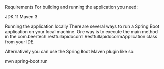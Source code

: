 Requirements
For building and running the application you need:

JDK 11
Maven 3

Running the application locally
There are several ways to run a Spring Boot application on your local machine. One way is to execute the main method in the com.beertech.restfullapidocorm.RestfullapidocormApplication class from your IDE.

Alternatively you can use the Spring Boot Maven plugin like so:

mvn spring-boot:run
